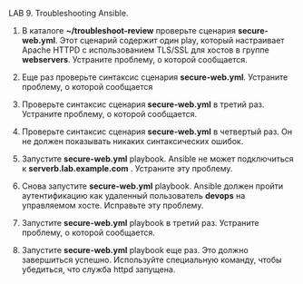 LAB 9. Troubleshooting Ansible.

1. В каталоге **~/troubleshoot-review** проверьте сценария **secure-web.yml**. Этот сценарий содержит один play, который настраивает Apache HTTPD с использованием TLS/SSL для хостов в группе **webservers**. Устраните проблему, о которой сообщается. 

2. Еще раз проверьте синтаксис сценария **secure-web.yml**. Устраните проблему, о которой сообщается

3. Проверьте синтаксис сценария **secure-web.yml** в третий раз. Устраните проблему, о которой сообщается. 

4. Проверьте синтаксис сценария **secure-web.yml** в четвертый раз. Он не должен показывать никаких синтаксических ошибок. 

5. Запустите **secure-web.yml** playbook. Ansible не может подключиться к **serverb.lab.example.com** . Устраните эту проблему. 

6. Снова запустите **secure-web.yml** playbook. Ansible должен пройти аутентификацию как удаленный пользователь **devops** на управляемом хосте. Исправьте эту проблему. 

7. Запустите **secure-web.yml** playbook в третий раз. Устраните проблему, о которой сообщается. 

8. Запустите **secure-web.yml** playbook еще раз. Это должно завершиться успешно. Используйте специальную команду, чтобы убедиться, что служба httpd запущена.